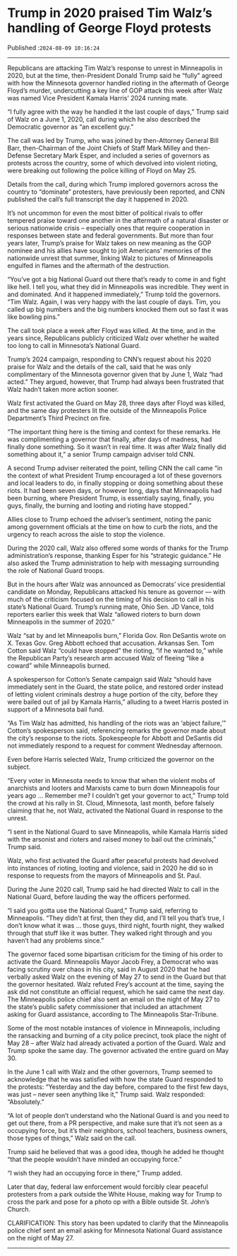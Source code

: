 # Trump in 2020 praised Tim Walz’s handling of George Floyd protests

Published :`2024-08-09 10:16:24`

---

Republicans are attacking Tim Walz’s response to unrest in Minneapolis in 2020, but at the time, then-President Donald Trump said he “fully” agreed with how the Minnesota governor handled rioting in the aftermath of George Floyd’s murder, undercutting a key line of GOP attack this week after Walz was named Vice President Kamala Harris’ 2024 running mate.

“I fully agree with the way he handled it the last couple of days,” Trump said of Walz on a June 1, 2020, call during which he also described the Democratic governor as “an excellent guy.”

The call was led by Trump, who was joined by then-Attorney General Bill Barr, then-Chairman of the Joint Chiefs of Staff Mark Milley and then-Defense Secretary Mark Esper, and included a series of governors as protests across the country, some of which devolved into violent rioting, were breaking out following the police killing of Floyd on May 25.

Details from the call, during which Trump implored governors across the country to “dominate” protesters, have previously been reported, and CNN published the call’s full transcript the day it happened in 2020.

It’s not uncommon for even the most bitter of political rivals to offer tempered praise toward one another in the aftermath of a natural disaster or serious nationwide crisis – especially ones that require cooperation in responses between state and federal governments. But more than four years later, Trump’s praise for Walz takes on new meaning as the GOP nominee and his allies have sought to jolt Americans’ memories of the nationwide unrest that summer, linking Walz to pictures of Minneapolis engulfed in flames and the aftermath of the destruction.

“You’ve got a big National Guard out there that’s ready to come in and fight like hell. I tell you, what they did in Minneapolis was incredible. They went in and dominated. And it happened immediately,” Trump told the governors. “Tim Walz. Again, I was very happy with the last couple of days. Tim, you called up big numbers and the big numbers knocked them out so fast it was like bowling pins.”

The call took place a week after Floyd was killed. At the time, and in the years since, Republicans publicly criticized Walz over whether he waited too long to call in Minnesota’s National Guard.

Trump’s 2024 campaign, responding to CNN’s request about his 2020 praise for Walz and the details of the call, said that he was only complimentary of the Minnesota governor given that by June 1, Walz “had acted.” They argued, however, that Trump had always been frustrated that Walz hadn’t taken more action sooner.

Walz first activated the Guard on May 28, three days after Floyd was killed, and the same day protesters lit the outside of the Minneapolis Police Department’s Third Precinct on fire.

“The important thing here is the timing and context for these remarks. He was complimenting a governor that finally, after days of madness, had finally done something. So it wasn’t in real time. It was after Walz finally did something about it,” a senior Trump campaign adviser told CNN.

A second Trump adviser reiterated the point, telling CNN the call came “in the context of what President Trump encouraged a lot of these governors and local leaders to do, in finally stopping or doing something about these riots. It had been seven days, or however long, days that Minneapolis had been burning, where President Trump, is essentially saying, finally, you guys, finally, the burning and looting and rioting have stopped.”

Allies close to Trump echoed the adviser’s sentiment, noting the panic among government officials at the time on how to curb the riots, and the urgency to reach across the aisle to stop the violence.

During the 2020 call, Walz also offered some words of thanks for the Trump administration’s response, thanking Esper for his “strategic guidance.” He also asked the Trump administration to help with messaging surrounding the role of National Guard troops.

But in the hours after Walz was announced as Democrats’ vice presidential candidate on Monday, Republicans attacked his tenure as governor — with much of the criticism focused on the timing of his decision to call in his state’s National Guard. Trump’s running mate, Ohio Sen. JD Vance, told reporters earlier this week that Walz “allowed rioters to burn down Minneapolis in the summer of 2020.”

Walz “sat by and let Minneapolis burn,” Florida Gov. Ron DeSantis wrote on X. Texas Gov. Greg Abbott echoed that accusation. Arkansas Sen. Tom Cotton said Walz “could have stopped” the rioting, “if he wanted to,” while the Republican Party’s research arm accused Walz of fleeing “like a coward” while Minneapolis burned.

A spokesperson for Cotton’s Senate campaign said Walz “should have immediately sent in the Guard, the state police, and restored order instead of letting violent criminals destroy a huge portion of the city, before they were bailed out of jail by Kamala Harris,” alluding to a tweet Harris posted in support of a Minnesota bail fund.

“As Tim Walz has admitted, his handling of the riots was an ‘abject failure,’” Cotton’s spokesperson said, referencing remarks the governor made about the city’s response to the riots. Spokespeople for Abbott and DeSantis did not immediately respond to a request for comment Wednesday afternoon.

Even before Harris selected Walz, Trump criticized the governor on the subject.

“Every voter in Minnesota needs to know that when the violent mobs of anarchists and looters and Marxists came to burn down Minneapolis four years ago … Remember me? I couldn’t get your governor to act,” Trump told the crowd at his rally in St. Cloud, Minnesota, last month, before falsely claiming that he, not Walz, activated the National Guard in response to the unrest.

“I sent in the National Guard to save Minneapolis, while Kamala Harris sided with the arsonist and rioters and raised money to bail out the criminals,” Trump said.

Walz, who first activated the Guard after peaceful protests had devolved into instances of rioting, looting and violence, said in 2020 he did so in response to requests from the mayors of Minneapolis and St. Paul.

During the June 2020 call, Trump said he had directed Walz to call in the National Guard, before lauding the way the officers performed.

“I said you gotta use the National Guard,” Trump said, referring to Minneapolis. “They didn’t at first, then they did, and I’ll tell you that’s true, I don’t know what it was … those guys, third night, fourth night, they walked through that stuff like it was butter. They walked right through and you haven’t had any problems since.”

The governor faced some bipartisan criticism for the timing of his order to activate the Guard. Minneapolis Mayor Jacob Frey, a Democrat who was facing scrutiny over chaos in his city, said in August 2020 that he had verbally asked Walz on the evening of May 27 to send in the Guard but that the governor hesitated. Walz refuted Frey’s account at the time, saying the ask did not constitute an official request, which he said came the next day.  The Minneapolis police chief also sent an email on the night of May 27 to the state’s public safety commissioner that included an attachment asking for Guard assistance, according to The Minneapolis Star-Tribune.

Some of the most notable instances of violence in Minneapolis, including the ransacking and burning of a city police precinct, took place the night of May 28 – after Walz had already activated a portion of the Guard. Walz and Trump spoke the same day. The governor activated the entire guard on May 30.

In the June 1 call with Walz and the other governors, Trump seemed to acknowledge that he was satisfied with how the state Guard responded to the protests: “Yesterday and the day before, compared to the first few days, was just – never seen anything like it,” Trump said. Walz responded: “Absolutely.”

“A lot of people don’t understand who the National Guard is and you need to get out there, from a PR perspective, and make sure that it’s not seen as a occupying force, but it’s their neighbors, school teachers, business owners, those types of things,” Walz said on the call.

Trump said he believed that was a good idea, though he added he thought “that the people wouldn’t have minded an occupying force.”

“I wish they had an occupying force in there,” Trump added.

Later that day, federal law enforcement would forcibly clear peaceful protesters from a park outside the White House, making way for Trump to cross the park and pose for a photo op with a Bible outside St. John’s Church.

CLARIFICATION: This story has been updated to clarify that the Minneapolis police chief sent an email asking for Minnesota National Guard assistance on the night of May 27.

---

